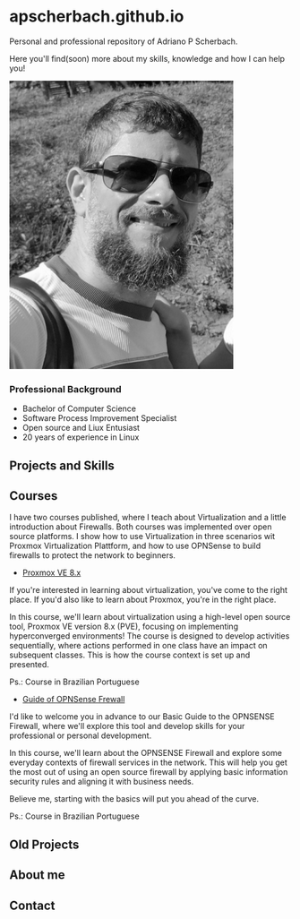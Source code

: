 # apscherbach.github.io
Personal and professional repository of Adriano P Scherbach.

Here you'll find(soon) more about my skills, knowledge and how I can help you!

![Photo of Adriano.](/assets/img/adriano.jpg)

### Professional Background

- Bachelor of Computer Science
- Software Process Improvement Specialist
- Open source and Liux Entusiast
- 20 years of experience in Linux

## Projects and Skills




## Courses

I have two courses published, where I teach about Virtualization and a little introduction about Firewalls. Both courses was implemented over open source platforms. I show how to use Virtualization in three scenarios wit Proxmox Virtualization Plattform, and how to use OPNSense to build firewalls to protect the network to beginners.

- [ Proxmox VE 8.x](https://www.udemy.com/course/proxmox-ve-8x/)

If you're interested in learning about virtualization, you've come to the right place. If you'd also like to learn about Proxmox, you're in the right place.

In this course, we'll learn about virtualization using a high-level open source tool, Proxmox VE version 8.x (PVE), focusing on implementing hyperconverged environments!
The course is designed to develop activities sequentially, where actions performed in one class have an impact on subsequent classes. This is how the course context is set up and presented.

Ps.: Course in Brazilian Portuguese

- [Guide of OPNSense Frewall](https://www.udemy.com/course/guia-opnsense/)

I'd like to welcome you in advance to our Basic Guide to the OPNSENSE Firewall, where we'll explore this tool and develop skills for your professional or personal development.

In this course, we'll learn about the OPNSENSE Firewall and explore some everyday contexts of firewall services in the network. This will help you get the most out of using an open source firewall by applying basic information security rules and aligning it with business needs.

Believe me, starting with the basics will put you ahead of the curve.

Ps.: Course in Brazilian Portuguese

## Old Projects




## About me



## Contact
